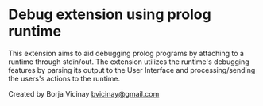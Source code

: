 # Debug extension using prolog runtime

This extension aims to aid debugging prolog programs by attaching to a runtime through stdin/out. The extension utilizes the runtime's debugging features by parsing its output to the User Interface and processing/sending the users's actions to the runtime.

Created by Borja Vicinay
bvicinay@gmail.com